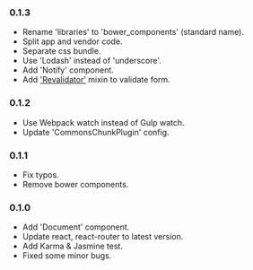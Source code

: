 ### 0.1.3
- Rename 'libraries' to 'bower_components' (standard name).
- Split app and vendor code.
- Separate css bundle.
- Use 'Lodash' instead of 'underscore'.
- Add 'Notify' component.
- Add ['Revalidator'](https://github.com/flatiron/revalidator) mixin to validate form.

### 0.1.2
- Use Webpack watch instead of Gulp watch.
- Update 'CommonsChunkPlugin' config.

### 0.1.1
- Fix typos.
- Remove bower components.

### 0.1.0
- Add 'Document' component.
- Update react, react-router to latest version.
- Add Karma & Jasmine test.
- Fixed some minor bugs.
